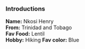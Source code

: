### Introductions

**Name:** Nkosi Henry  
**From:** Trinidad and Tobago  
**Fav Food:** Lentil  
**Hobby:** Hiking
**Fav color:** Blue
